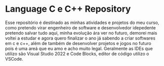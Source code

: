 # Language C e C++ Repository
Esse repositório é destinado as minhas atividades e projetos do meu curso, como pretendo virar engenheiro de software e desenvolvedor idepedente pretendo salvar tudo aqui, minha evolução ára ver no futuro, demorei mais voltei a estudar e agora quero finalizar o ano já
sabendo a criar softwares em c e c++, além de também de desenvolver projetos e jogos no futuro pois é uma areá que eu amo e acho muito legal. Geralmente as IDEs que utilizo são Visual Studio 2022 e Code Blocks, editor de código utilizo o VSCode. 

